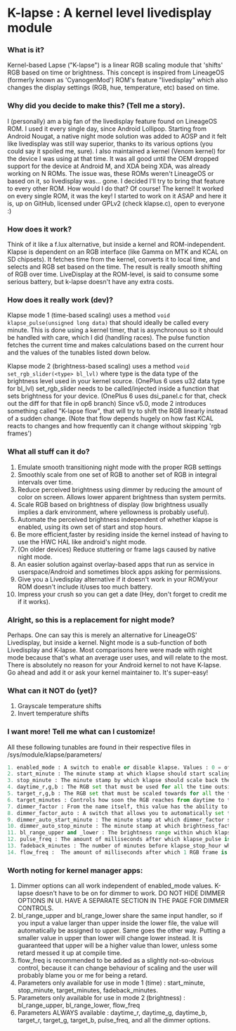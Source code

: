 # K-lapse : A kernel level livedisplay module

### What is it?
Kernel-based Lapse ("K-lapse") is a linear RGB scaling module that 'shifts' RGB based on time or brightness.
This concept is inspired from LineageOS (formerly known as 'CyanogenMod') ROM's feature "livedisplay" which also changes the display settings (RGB, hue, temperature, etc) based on time.

### Why did you decide to make this? (Tell me a story).
I (personally) am a big fan of the livedisplay feature found on LineageOS ROM. I used it every single day, since Android Lollipop.
Starting from Android Nougat, a native night mode solution was added to AOSP and it felt like livedisplay was still way superior,
thanks to its various options (you could say it spoiled me, sure). I also maintained a kernel (Venom kernel) for the device I was using at that time.
It was all good until the OEM dropped support for the device at Android M, and XDA being XDA, was already working on N ROMs.
The issue was, these ROMs weren't LineageOS or based on it, so livedisplay was... gone. I decided I'll try to bring that feature to every other ROM.
How would I do that? Of course! The kernel! It worked on every single
ROM, it was the key! I started to work on it ASAP and here it is, up on
GitHub, licensed under GPLv2 (check klapse.c), open to everyone :)

### How does it work?
Think of it like a f.lux alternative, but inside a kernel and ROM-independent.
Klapse is dependent on an RGB interface (like Gamma on MTK and KCAL on SD chipsets).
It fetches time from the kernel, converts it to local time, and selects and RGB set based on the time. The result is really smooth shifting of RGB over time.
LiveDisplay at the ROM-level, is said to consume some serious battery, but k-lapse doesn't have any extra costs.

### How does it really work (dev)?
Klapse mode 1 (time-based scaling) uses a method `void klapse_pulse(unsigned long data)` that should ideally be called every minute.
This is done using a kernel timer, that is asynchronous so it should be handled with care, which I did (handling races).
The pulse function fetches the current time and makes calculations based on the current hour and the values of the tunables listed down below.

Klapse mode 2 (brightness-based scaling) uses a method `void set_rgb_slider(<type> bl_lvl)` where type is the data type of the brightness level used in your kernel source.
(OnePlus 6 uses u32 data type for bl_lvl)
set_rgb_slider needs to be called/injected inside a function that sets brightness for your device.
(OnePlus 6 uses dsi_panel.c for that, check out the diff for that file in op6 branch)
Since v5.0, mode 2 introduces something called "K-lapse flow", that will try to shift the RGB linearly instead of a sudden change.
(Note that flow depends hugely on how fast KCAL reacts to changes and how frequently can it change without skipping 'rgb frames')

### What all stuff can it do?
1. Emulate smooth transitioning night mode with the proper RGB settings
2. Smoothly scale from one set of RGB to another set of RGB in integral intervals over time.
3. Reduce perceived brightness using dimmer by reducing the amount of color on screen. Allows lower apparent brightness than system permits.
4. Scale RGB based on brightness of display (low brightness usually implies a dark environment, where yellowness is probably useful).
5. Automate the perceived brightness independent of whether klapse is enabled, using its own set of start and stop hours.
6. Be more efficient,faster by residing inside the kernel instead of having to use the HWC HAL like android's night mode.
7. (On older devices) Reduce stuttering or frame lags caused by native night mode.
8. An easier solution against overlay-based apps that run as service in userspace/Android and sometimes block apps asking for permissions.
9. Give you a Livedisplay alternative if it doesn't work in your ROM/your ROM doesn't include it/uses too much battery.
10. Impress your crush so you can get a date (Hey, don't forget to credit me if it works).

### Alright, so this is a replacement for night mode?
Perhaps. One can say this is merely an alternative for LineageOS' Livedisplay, but inside a kernel. Night mode is a sub-function of both Livedisplay and K-lapse.
Most comparisons here were made with night mode because that's what an average user uses, and will relate to the most.
There is absolutely no reason for your Android kernel to not have K-lapse. Go ahead and add it or ask your kernel maintainer to. It's super-easy!

### What can it NOT do (yet)?
1. Grayscale temperature shifts
2. Invert temperature shifts

### I want more! Tell me what can I customize!
All these following tunables are found in their respective files in /sys/module/klapse/parameters/
```python
1. enabled_mode : A switch to enable or disable klapse. Values : 0 = off, 1 = time mode, 2 = brightness mode
2. start_minute : The minute stamp at which klapse should start scaling the RGB values from daytime to target (see next points). Values : 0-1439
3. stop_minute : The minute stamp by which klapse should scale back the RGB values from target to daytime (see next points). Values : 0-1439
4. daytime_r,g,b : The RGB set that must be used for all the time outside of start and stop minutes range (mode 1), or above bl_range_upper (mode 2)
5. target_r,g,b : The RGB set that must be scaled towards for all the time inside of start and stop minutes range (mode 1), or below bl_range_lower (mode 2)
6. target_minutes : Controls how soon the RGB reaches from daytime to target inside of start and stop hour range. Once target is reached, it remains constant till fadeback_minutes (#13) before stop hour, where target RGB scales back to daytime RGB.
7. dimmer_factor : From the name itself, this value has the ability to bend perception and make your display appear as if it is at a lesser brightness level than it actually is at. It works by reducing the RGB values by the same factor. Values : 10-100, (100 means accurate brightness, 50 means 50% of current intensity, you get it)
8. dimmer_factor_auto : A switch that allows you to automatically set the dimmer factor in a set time range. Value : (read) N/Y (write) 0/1
9. dimmer_auto_start_minute : The minute stamp at which dimmer_factor should be applied. Works only if #8 is 1. Values : 0-1439
10. dimmer_auto_stop_minute : The minute stamp at which brightness_factor should be reverted to 100. Works only if #8 is 1. Values : 0-1439
11. bl_range_upper and _lower : The brightness range within which klapse should scale from daytime to target_rgb. Works only if #1 is 2. Values : MIN_BRIGHTNESS-MAX_BRIGHTNESS
12. pulse_freq : The amount of milliseconds after which klapse_pulse is called. A more developer-targeted tunable. Only works when one or both of #1 and #8 are 1. Values : 50-600000 (Represents 50ms to 10 minutes)
13. fadeback_minutes : The number of minutes before klapse_stop_hour when RGB should start going back to daytime_rgb. Only works when #1 is 1. Values : 0-minutes between #2 and #3
14. flow_freq :  The amount of milliseconds after which 1 RGB frame is shifted. Somewhat developer-targeted parameter. Only works when mode 2 is enabled. Values : 50-600000 (Represents 50ms to 10 minutes)
```

### Worth noting for kernel manager apps:
1. Dimmer options can all work independent of enabled_mode values. K-lapse doesn't have to be on for dimmer to work. DO NOT HIDE DIMMER OPTIONS IN UI. HAVE A SEPARATE SECTION IN THE PAGE FOR DIMMER CONTROLS.
2. bl_range_upper and bl_range_lower share the same input handler, so if you input a value larger than upper inside the lower file, the value will automatically be assigned to upper. Same goes the other way. Putting a smaller value in upper than lower will change lower instead. It is guaranteed that upper will be a higher value than lower, unless some retard messed it up at compile time.
3. flow_freq is recommended to be added as a slightly not-so-obvious control, because it can change behaviour of scaling and the user will probably blame you or me for being a retard.
4. Parameters only available for use in mode 1 (time) : start_minute, stop_minute, target_minutes, fadeback_minutes.
5. Parameters only available for use in mode 2 (brightness) : bl_range_upper, bl_range_lower, flow_freq
6. Parameters ALWAYS available : daytime_r, daytime_g, daytime_b, target_r, target_g, target_b, pulse_freq, and all the dimmer options.
